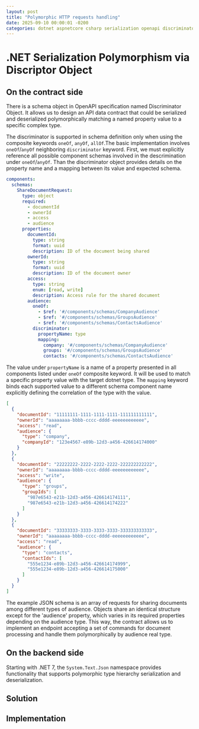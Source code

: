 ```yaml
---
layout: post
title: "Polymorphic HTTP requests handling"
date: 2025-09-10 00:00:01 -0200
categories: dotnet aspnetcore csharp serialization openapi discriminator
---
```


# .NET Serialization Polymorphism via Discriptor Object

## On the contract side

There is a schema object in OpenAPI specification named Discriminator Object. It allows us to design an API data contract that could be serialized and deserialized polymorphically matching a named property value to a specific complex type.

The discriminator is supported in schema definition only when using the composite keywords `oneOf`, `anyOf`, `allOf`.The basic implementation involves `oneOf`/`anyOf` neighboring `discriminator` keyword. First, we must explicitly reference all possible component schemas involved in the descrimination under `oneOf`/`anyOf`. Than the discriminator object provides details on the property name and a mapping between its value and expected schema.

```yaml
components:
  schemas:
    ShareDocumentRequest:
      type: object
      required:
        - documentId
        - ownerId
        - access
        - audience
      properties:
        documentId:
          type: string
          format: uuid
          description: ID of the document being shared
        ownerId:
          type: string
          format: uuid
          description: ID of the document owner
        access:
          type: string
          enum: [read, write]
          description: Access rule for the shared document
        audience:
          oneOf:
            - $ref: '#/components/schemas/CompanyAudience'
            - $ref: '#/components/schemas/GroupsAudience'
            - $ref: '#/components/schemas/ContactsAudience'
          discriminator:
            propertyName: type
            mapping:
              company: '#/components/schemas/CompanyAudience'
              groups: '#/components/schemas/GroupsAudience'
              contacts: '#/components/schemas/ContactsAudience'
```

The value under `propertyName` is a name of a property presented in all components listed under `oneOf` composite keyword. It will be used to match a specific property value with the target dotnet type. The `mapping` keyword binds each supported value to a different schema component name explicitly defining the correlation of the type with the value.

```json
[
  {
    "documentId": "11111111-1111-1111-1111-111111111111",
    "ownerId": "aaaaaaaa-bbbb-cccc-dddd-eeeeeeeeeeee",
    "access": "read",
    "audience": {
      "type": "company",
      "companyId": "123e4567-e89b-12d3-a456-426614174000"
    }
  },
  {
    "documentId": "22222222-2222-2222-2222-222222222222",
    "ownerId": "aaaaaaaa-bbbb-cccc-dddd-eeeeeeeeeeee",
    "access": "write",
    "audience": {
      "type": "groups",
      "groupIds": [
        "987e6543-e21b-12d3-a456-426614174111",
        "987e6543-e21b-12d3-a456-426614174222"
      ]
    }
  },
  {
    "documentId": "33333333-3333-3333-3333-333333333333",
    "ownerId": "aaaaaaaa-bbbb-cccc-dddd-eeeeeeeeeeee",
    "access": "read",
    "audience": {
      "type": "contacts",
      "contactIds": [
        "555e1234-e89b-12d3-a456-426614174999",
        "555e1234-e89b-12d3-a456-426614175000"
      ]
    }
  }
]
```

The example JSON schema is an array of requests for sharing documents among different types of audience. Objects share an identical structure except for the 'audience' property, which varies in its required properties depending on the audience type. This way, the contract allows us to implement an endpoint accepting a set of commands for document processing and handle them polymorphically by audience real type.

## On the backend side

Starting with .NET 7, the `System.Text.Json` namespace provides functionality that supports polymorphic type hierarchy serialization and deserialization.


## Solution

## Implementation
